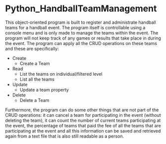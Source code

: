 # Python_HandballTeamManagement
This object-oriented program is built to register and administrate handball teams for a handball event. The program itself is controllable using a console menu and is only made to manage the teams within the event. The program will not keep track of any games or results that take place in during the event. The program can apply all the CRUD operations on these teams and these are specifically:
 - Create
    - Create a Team
 - Read
    - List the teams on individual/filtered level
    - List all the teams
 - Update
    - Update a team property
 - Delete
    - Delete a Team  

Furthermore, the program can do some other things that are not part of the CRUD operations: it can cancel a team for participating in the event (without deleting the team), it can count the number of current teams participating at the event, the percentage of teams that paid the fee of all the teams that are participating at the event and all this information can be saved and retrieved again from a text file that is also still readable as a person.

